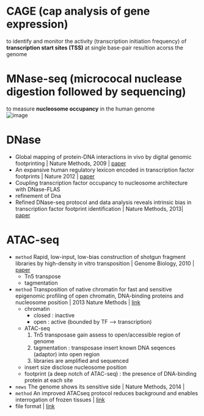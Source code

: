 # CAGE (cap analysis of gene expression)
to identify and monitor the activity (transcription initiation frequency) of **transcription start sites (TSS)** at single base-pair resultion acorss the genome

# MNase-seq (micrococal nuclease digestion followed by sequencing)
to measure **nucleosome occupancy** in the human genome  
![image](https://user-images.githubusercontent.com/48517782/133800009-dcabf1ed-e5e2-46b5-9891-c6f41f7bdae7.png)

# DNase
- Global mapping of protein-DNA interactions in vivo by digital genomic footprinting | Nature Methods, 2009 | [paper](https://www.nature.com/articles/nmeth.1313)
- An expansive human regulatory lexicon encoded in transcription factor footprints | Nature 2012 | [paper](https://www.nature.com/articles/nature11212) 
-  Coupling transcription factor occupancy to nucleosome architecture with DNase-FLAS
  - refinement of Dna
- Refined DNase-seq protocol and data analysis reveals intrinsic bias in transcription factor footprint identification | Nature Methods, 2013| [paper](https://www.nature.com/articles/nmeth.2762)

# ATAC-seq
- `method` Rapid, low-input, low-bias construction of shotgun fragment libraries by high-density in vitro transposition | Genome Biology, 2010 | [paper](https://genomebiology.biomedcentral.com/articles/10.1186/gb-2010-11-12-r119)
  - Tn5 transpose
  - tagmentation
- `method` Transposition of native chromatin for fast and sensitive epigenomic profiling of open chromatin, DNA-binding proteins and nucleosome position | 2013 Nature Methods | [link](https://www.nature.com/articles/nmeth.2688.pdf)
  - chromatin
    - closed : inactive
    - open : active (bounded by TF --> transcription)
  - ATAC-seq
    1. Tn5 transposase gain assess to open/accessible region of genome
    2. tagmentation : transposase insert known DNA seqences (adaptor) into open region
    3. libraries are amplified and sequenced
  - insert size disclose nucleosome position
  - footprint (a deep notch of ATAC-seq) : the presence of DNA-binding protein at each site
- `news` The genome shows its sensitive side | Nature Methods, 2014 | 
- `method` An improved ATACseq protocol reduces background and enables interrogation of frozen tissues | [link](https://www.nature.com/articles/nmeth.4396.pdf)
- file format | [link](http://genome.ucsc.edu/FAQ/FAQformat.html#format1)
